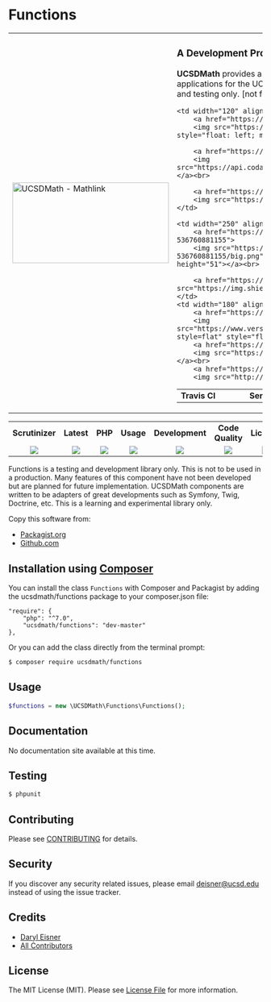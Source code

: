 # Functions
<table border="0">
  <tr>
    <td width="310"><img height="160" width="310"alt="UCSDMath - Mathlink" src="https://github.com/ucsdmath/Testing/blob/master/ucsdmath-logo.png"></td>
    <td><h3>A Development Project in PHP</h3><p><strong>UCSDMath</strong> provides a testing framework for general internal Intranet software applications for the UCSD, Department of Mathematics. This is used for development and testing only. [not for production]</p>

<table width="550"><tr><td width="120"><b>Travis CI</b></td><td width="250"><b>SensioLabs</b></td><td width="180"><b>Dependencies</b></td></tr><tr>

    <td width="120" align="center">
        <a href="https://travis-ci.org/ucsdmath/Functions">
        <img src="https://travis-ci.org/ucsdmath/Functions.svg?branch=master" style="float: left; margin: 0px 0px 10px 10px;"></a><br>

        <a href="https://www.codacy.com/app/ucsdmath-project/Functions">
        <img src="https://api.codacy.com/project/badge/Grade/3b1affdfe98543f585222970a688f687"></a><br>

        <a href="https://scrutinizer-ci.com/g/ucsdmath/Functions/?branch=master">
        <img src="https://img.shields.io/scrutinizer/g/ucsdmath/Functions.svg"></a>
    </td>

    <td width="250" align="center">
        <a href="https://insight.sensiolabs.com/projects/62092d2f-16ed-43d7-b737-536760881155">
        <img src="https://insight.sensiolabs.com/projects/62092d2f-16ed-43d7-b737-536760881155/big.png" style="float: right; margin: 0px 0px 10px 10px;" width="212" height="51"></a><br>

        <a href="https://travis-ci.org/ucsdmath/Functions"><img src="https://img.shields.io/badge/PHP-%207.1%20Tested%20-33cc33.svg"></a>
    </td>
    <td width="180" align="center">
        <a href="https://www.versioneye.com/user/projects/577fba3c5bb13900493de603">
        <img src="https://www.versioneye.com/user/projects/577fba3c5bb13900493de603/badge.png?style=flat" style="float:left;margin:0px 0px 10px 10px;"></a><br>
        <a href="https://codeclimate.com/github/ucsdmath/Functions">
        <img src="https://codeclimate.com/github/ucsdmath/Functions/badges/gpa.svg"></a><br>
        <a href="https://travis-ci.org/ucsdmath/Functions">
        <img src="http://php7ready.timesplinter.ch/ucsdmath/Functions/badge.svg"></a>
</td></tr></table></td></tr></table>
<table width="890"><tr>
    <td width="116" align="center"><b>Scrutinizer</b></td>
    <td width="122" align="center"><b>Latest</b></td>
    <td width="108" align="center"><b>PHP</b></td>
    <td width="150" align="center"><b>Usage</b></td>
    <td width="142" align="center"><b>Development</b></td>
    <td width="142" align="center"><b>Code Quality</b></td>
    <td width="110" align="center"><b>License</b></td>
</tr>
<tr>
    <td valign="top" width="116" align="center">
        <a href="https://scrutinizer-ci.com/g/ucsdmath/Functions/build-status/master">
        <img src="https://scrutinizer-ci.com/g/ucsdmath/Functions/badges/build.png?b=master"></a></td>
    <td valign="top" width="122" align="center">
        <a href="https://packagist.org/packages/ucsdmath/Functions">
        <img src="https://poser.pugx.org/ucsdmath/Functions/v/stable"></a></td>
    <td valign="top" width="108" align="center">
        <a href="https://php.net/">
        <img src="https://img.shields.io/badge/php-%3E%3D%207.0-8892BF.svg"></a></td>
    <td valign="top" width="150" align="center">
        <a href="https://packagist.org/packages/ucsdmath/Functions">
        <img src="https://poser.pugx.org/ucsdmath/Functions/downloads"></a></td>
    <td valign="top" width="142" align="center">
        <a href="https://packagist.org/packages/ucsdmath/Functions">
        <img src="https://poser.pugx.org/ucsdmath/Functions/v/unstable"></a></td>
    <td valign="top" width="142" align="center">
        <a href="https://scrutinizer-ci.com/g/ucsdmath/Functions/?branch=master">
        <img src="https://scrutinizer-ci.com/g/ucsdmath/Functions/badges/quality-score.png?b=master"></a></td>
    <td valign="top" width="110" align="center">
        <a href="https://packagist.org/packages/ucsdmath/Functions">
        <img src="https://poser.pugx.org/ucsdmath/Functions/license"></a></td>
</tr></table>

Functions is a testing and development library only. This is not to be used in a production.
Many features of this component have not been developed but are planned for future implementation.  UCSDMath components are written to be adapters of great developments such as Symfony, Twig, Doctrine, etc. This is a learning and experimental library only.

Copy this software from:
- [Packagist.org](https://packagist.org/packages/ucsdmath/Functions)
- [Github.com](https://github.com/ucsdmath/Functions)

## Installation using [Composer](http://getcomposer.org/)
You can install the class ```Functions``` with Composer and Packagist by
adding the ucsdmath/functions package to your composer.json file:

```
"require": {
    "php": "^7.0",
    "ucsdmath/functions": "dev-master"
},
```
Or you can add the class directly from the terminal prompt:

```bash
$ composer require ucsdmath/functions
```

## Usage

``` php
$functions = new \UCSDMath\Functions\Functions();
```

## Documentation

No documentation site available at this time.
<!-- [Check out the documentation](http://math.ucsd.edu/~deisner/documentation/Functions/) -->

## Testing

``` bash
$ phpunit
```

## Contributing

Please see [CONTRIBUTING](CONTRIBUTING.md) for details.

## Security

If you discover any security related issues, please email deisner@ucsd.edu instead of using the issue tracker.

## Credits

- [Daryl Eisner](https://github.com/UCSDMath)
- [All Contributors](../../contributors)

## License

The MIT License (MIT). Please see [License File](LICENSE) for more information.
